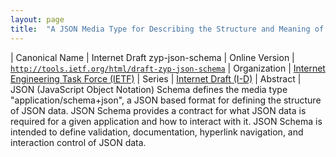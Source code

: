 ```yaml
---
layout: page
title:  "A JSON Media Type for Describing the Structure and Meaning of JSON Documents"
---
```


| Canonical Name | Internet Draft zyp-json-schema
| Online Version | [`http://tools.ietf.org/html/draft-zyp-json-schema`](http://tools.ietf.org/html/draft-zyp-json-schema)
| Organization | [Internet Engineering Task Force (IETF)](..)
| Series | [Internet Draft (I-D)](..)
| Abstract | JSON (JavaScript Object Notation) Schema defines the media type "application/schema+json", a JSON based format for defining the structure of JSON data. JSON Schema provides a contract for what JSON data is required for a given application and how to interact with it. JSON Schema is intended to define validation, documentation, hyperlink navigation, and interaction control of JSON data.